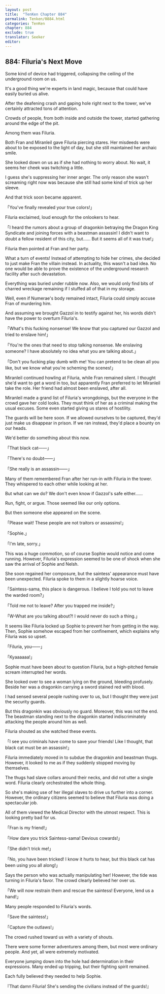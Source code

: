 ```yaml
---
layout: post
title:  "TenKen Chapter 884"
permalink: Tenken/0884.html
categories: TenKen
chapter: 884
exclude: true
translator: Seeker
editor: 
---
```

<h2>884: Filuria's Next Move</h2>

 Some kind of device had triggered, collapsing the ceiling of the underground room on us.

 It's a good thing we're experts in land magic, because that could have easily buried us alive.

 After the deafening crash and gaping hole right next to the tower, we've certainly attracted tons of attention.

 Crowds of people, from both inside and outside the tower, started gathering around the edge of the pit.

 Among them was Filuria.

 Both Fran and Miranleil gave Filuria piercing stares. Her misdeeds were about to be exposed to the light of day, but she still maintained her archaic smile.

 She looked down on us as if she had nothing to worry about. No wait, it seems her cheek was twitching a little.

 I guess she's suppressing her inner anger. The only reason she wasn't screaming right now was because she still had some kind of trick up her sleeve.

 And that trick soon became apparent.

「You've finally revealed your true colors!」

 Filuria exclaimed, loud enough for the onlookers to hear.

「I heard the rumors about a group of dragonkin betraying the Dragon King Syndicate and joining forces with a beastman assassin! I didn't want to doubt a fellow resident of this city, but…… But it seems all of it was true!」

 Filuria then pointed at Fran and her party.

 What a turn of events! Instead of attempting to hide her crimes, she decided to just make Fran the villain instead. In actuality, this wasn't a bad idea. No one would be able to prove the existence of the underground research facility after such devastation.

 Everything was buried under rubble now. Also, we would only find bits of charred wreckage remaining if I stuffed all of that in my storage.

 Well, even if Numerae's body remained intact, Filuria could simply accuse Fran of murdering him.

 And assuming we brought Gazzol in to testify against her, his words didn't have the power to overturn Filuria's.

「What's this fucking nonsense! We know that you captured our Gazzol and tried to enslave him!」

「You're the ones that need to stop talking nonsense. Me enslaving someone? I have absolutely no idea what you are talking about.」

「Don't you fucking play dumb with me! You can pretend to be clean all you like, but we know what you're scheming the scenes!」

 Miranleil continued howling at Filuria, while Fran remained silent. I thought she'd want to get a word in too, but apparently Fran preferred to let Miranleil take the role. Her friend had almost been enslaved, after all.

 Miranleil made a grand list of Filuria's wrongdoings, but the everyone in the crowd gave her cold looks. They must think of her as a criminal making the usual excuses. Some even started giving us stares of hostility.

 The guards will be here soon. If we allowed ourselves to be captured, they'd just make us disappear in prison. If we ran instead, they'd place a bounty on our heads.

 We'd better do something about this now.

「That black cat――」

「There's no doubt――」

「She really is an assassin――」

 Many of them remembered Fran after her run-in with Filuria in the tower. They whispered to each other while looking at her.

 But what can we do? We don't even know if Gazzol's safe either……

 Run, fight, or argue. Those seemed like our only options.

 But then someone else appeared on the scene.

「Please wait! These people are not traitors or assassins!」

「Sophie.」

「I'm late, sorry.」

 This was a huge commotion, so of course Sophie would notice and come running. However, Filuria's expression seemed to be one of shock when she saw the arrival of Sophie and Nelsh.

 She soon regained her composure, but the saintess' appearance must have been unexpected. Filuria spoke to them in a slightly hoarse voice.

「Saintess-sama, this place is dangerous. I believe I told you not to leave the warded room?」

「Told me not to leave? After you trapped me inside?」

「W-What are you talking about?! I would never do such a thing.」

 It seems like Filuria locked up Sophie to prevent her from getting in the way. Then, Sophie somehow escaped from her confinement, which explains why Filuria was so upset.

「Filuria, you――」

「Kyaaaaaa!」

 Sophie must have been about to question Filuria, but a high-pitched female scream interrupted her words.

 She looked over to see a woman lying on the ground, bleeding profusely. Beside her was a dragonkin carrying a sword stained red with blood.

 I had sensed several people rushing over to us, but I thought they were just the security guards.

 But this dragonkin was obviously no guard. Moreover, this was not the end. The beastman standing next to the dragonkin started indiscriminately attacking the people around him as well.

 Filuria shouted as she watched these events.

「I see you criminals have come to save your friends! Like I thought, that black cat must be an assassin!」

 Filuria immediately moved in to subdue the dragonkin and beastman thugs. However, it looked to me as if they suddenly stopped moving by themselves.

 The thugs had slave collars around their necks, and did not utter a single word. Filuria clearly orchestrated the whole thing.

 So she's making use of her illegal slaves to drive us further into a corner. However, the ordinary citizens seemed to believe that Filuria was doing a spectacular job.

 All of them viewed the Medical Director with the utmost respect. This is looking pretty bad for us.

「Fran is my friend!」

「How dare you trick Saintess-sama! Devious cowards!」

「She didn't trick me!」

「No, you have been tricked! I know it hurts to hear, but this black cat has been using you all along!」

 Says the person who was actually manipulating her! However, the tide was turning in Filuria's favor. The crowd clearly believed her over us.

「We will now restrain them and rescue the saintess! Everyone, lend us a hand!」

 Many people responded to Filuria's words.

「Save the saintess!」

「Capture the outlaws!」

 The crowd rushed toward us with a variety of shouts.

 There were some former adventurers among them, but most were ordinary people. And yet, all were extremely motivated.

 Everyone jumping down into the hole had determination in their expressions. Many ended up tripping, but their fighting spirit remained.

 Each fully believed they needed to help Sophie.

『That damn Filuria! She's sending the civilians instead of the guards!』



